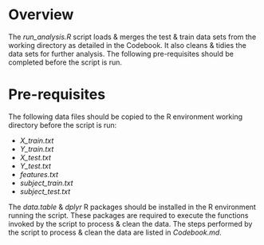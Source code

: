 # Overview
The _run_analysis.R_ script loads & merges the test & train data sets from the working directory as detailed in the Codebook. It also cleans & tidies the data sets for further analysis. The following pre-requisites should be completed before the script is run.
# Pre-requisites
The following data files should be copied to the R environment working directory before the script is run:
* _X_train.txt_
* _Y_train.txt_
* _X_test.txt_
* _Y_test.txt_
* _features.txt_
* _subject_train.txt_
* _subject_test.txt_

The _data.table_ & _dplyr_ R packages should be installed in the R environment running the script. These packages are required to execute the functions invoked by the script to process & clean the data.
The steps performed by the script to process & clean the data are listed in _Codebook.md_.

